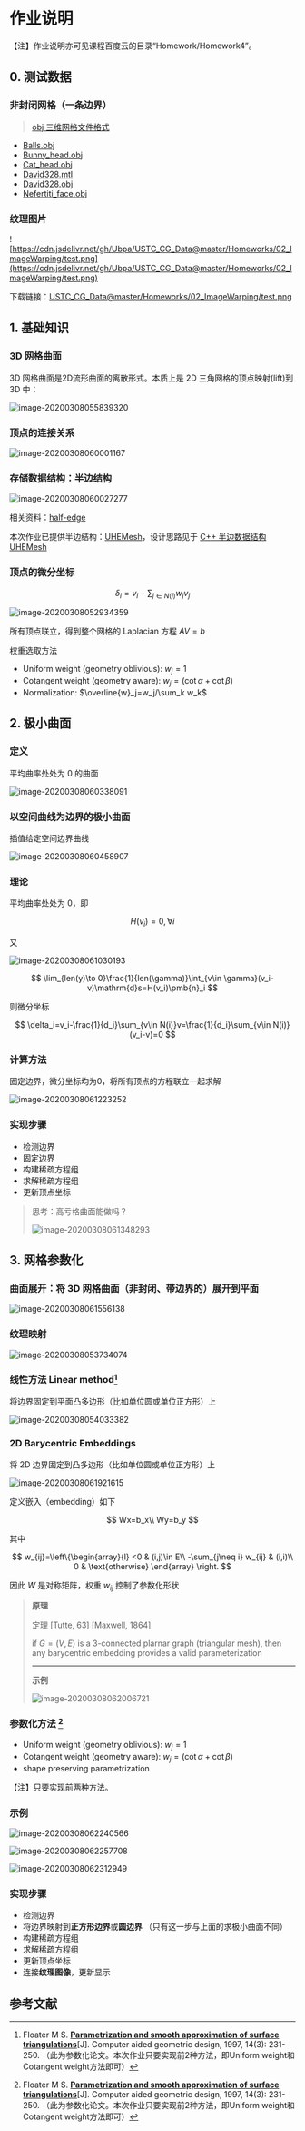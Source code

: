 # 作业说明

【注】作业说明亦可见课程百度云的目录“Homework/Homework4”。

## 0. 测试数据

### 非封闭网格（一条边界）

> [obj 三维网格文件格式](obj.md) 

- [Balls.obj](https://cdn.jsdelivr.net/gh/Ubpa/USTC_CG_Data@master/Homeworks/04_MinSurfMeshPara/mesh/Balls.obj) 
- [Bunny_head.obj](https://cdn.jsdelivr.net/gh/Ubpa/USTC_CG_Data@master/Homeworks/04_MinSurfMeshPara/mesh/Bunny_head.obj) 
- [Cat_head.obj](https://cdn.jsdelivr.net/gh/Ubpa/USTC_CG_Data@master/Homeworks/04_MinSurfMeshPara/mesh/Cat_head.obj) 
- [David328.mtl](https://cdn.jsdelivr.net/gh/Ubpa/USTC_CG_Data@master/Homeworks/04_MinSurfMeshPara/mesh/David328.mtl) 
- [David328.obj](https://cdn.jsdelivr.net/gh/Ubpa/USTC_CG_Data@master/Homeworks/04_MinSurfMeshPara/mesh/David328.obj) 
- [Nefertiti_face.obj](https://cdn.jsdelivr.net/gh/Ubpa/USTC_CG_Data@master/Homeworks/04_MinSurfMeshPara/mesh/Nefertiti_face.obj) 

### 纹理图片

![https://cdn.jsdelivr.net/gh/Ubpa/USTC_CG_Data@master/Homeworks/02_ImageWarping/test.png](https://cdn.jsdelivr.net/gh/Ubpa/USTC_CG_Data@master/Homeworks/02_ImageWarping/test.png)

下载链接：[USTC_CG_Data@master/Homeworks/02_ImageWarping/test.png](https://cdn.jsdelivr.net/gh/Ubpa/USTC_CG_Data@master/Homeworks/02_ImageWarping/test.png) 

## 1. 基础知识

### 3D 网格曲面

3D 网格曲面是2D流形曲面的离散形式。本质上是 2D 三角网格的顶点映射(lift)到 3D 中：

![image-20200308055839320](https://cdn.jsdelivr.net/gh/Ubpa/USTC_CG_Data@master/Homeworks/04_MinSurfMeshPara/image-20200308055839320.jpg)

### 顶点的连接关系

![image-20200308060001167](https://cdn.jsdelivr.net/gh/Ubpa/USTC_CG_Data@master/Homeworks/04_MinSurfMeshPara/image-20200308060001167.jpg)

### 存储数据结构：半边结构

![image-20200308060027277](https://cdn.jsdelivr.net/gh/Ubpa/USTC_CG_Data@master/Homeworks/04_MinSurfMeshPara/image-20200308060027277.jpg)

相关资料：[half-edge](https://kaba.hilvi.org/homepage/blog/halfedge/halfedge.htm) 

本次作业已提供半边结构：[UHEMesh](https://github.com/Ubpa/UHEMesh)，设计思路见于 [C++ 半边数据结构 UHEMesh](https://zhuanlan.zhihu.com/p/103510964) 

### 顶点的微分坐标

$$
\delta_i=v_i-\sum_{j\in N(i)}w_jv_j
$$

![image-20200308052934359](https://cdn.jsdelivr.net/gh/Ubpa/USTC_CG_Data@master/Homeworks/04_MinSurfMeshPara/image-20200308052934359.jpg)

所有顶点联立，得到整个网格的 Laplacian 方程 $AV=b$ 

权重选取方法

- Uniform weight (geometry oblivious): $w_j = 1$ 
- Cotangent weight (geometry aware): $w_j =  (\cot \alpha + \cot\beta)$ 
- Normalization: $\overline{w}_j=w_j/\sum_k w_k$ 

## 2. 极小曲面

### 定义

平均曲率处处为 0 的曲面

![image-20200308060338091](https://cdn.jsdelivr.net/gh/Ubpa/USTC_CG_Data@master/Homeworks/04_MinSurfMeshPara/image-20200308060338091.jpg)

### 以空间曲线为边界的极小曲面

插值给定空间边界曲线

![image-20200308060458907](https://cdn.jsdelivr.net/gh/Ubpa/USTC_CG_Data@master/Homeworks/04_MinSurfMeshPara/image-20200308060458907.jpg)

### 理论

平均曲率处处为 0，即

$$
H(v_i)=0,\forall i
$$

又

![image-20200308061030193](https://cdn.jsdelivr.net/gh/Ubpa/USTC_CG_Data@master/Homeworks/04_MinSurfMeshPara/image-20200308061030193.jpg)

$$
\lim_{len(y)\to 0}\frac{1}{len(\gamma)}\int_{v\in \gamma}(v_i-v)\mathrm{d}s=H(v_i)\pmb{n}_i
$$

则微分坐标

$$
\delta_i=v_i-\frac{1}{d_i}\sum_{v\in N(i)}v=\frac{1}{d_i}\sum_{v\in N(i)}(v_i-v)=0
$$

### 计算方法

固定边界，微分坐标均为0，将所有顶点的方程联立一起求解

![image-20200308061223252](https://cdn.jsdelivr.net/gh/Ubpa/USTC_CG_Data@master/Homeworks/04_MinSurfMeshPara/image-20200308061223252.jpg)

### 实现步骤

- 检测边界
- 固定边界
- 构建稀疏方程组
- 求解稀疏方程组
- 更新顶点坐标

> 思考：高亏格曲面能做吗？
>
> ![image-20200308061348293](https://cdn.jsdelivr.net/gh/Ubpa/USTC_CG_Data@master/Homeworks/04_MinSurfMeshPara/image-20200308061348293.jpg)

## 3. 网格参数化

### 曲面展开：将 3D 网格曲面（非封闭、带边界的）展开到平面

![image-20200308061556138](https://cdn.jsdelivr.net/gh/Ubpa/USTC_CG_Data@master/Homeworks/04_MinSurfMeshPara/image-20200308061556138.jpg)

### 纹理映射

![image-20200308053734074](https://cdn.jsdelivr.net/gh/Ubpa/USTC_CG_Data@master/Homeworks/04_MinSurfMeshPara/image-20200308053734074.jpg)

### 线性方法 Linear method[^Floater97]

将边界固定到平面凸多边形（比如单位圆或单位正方形）上

![image-20200308054033382](https://cdn.jsdelivr.net/gh/Ubpa/USTC_CG_Data@master/Homeworks/04_MinSurfMeshPara/image-20200308054033382.jpg)

### 2D Barycentric Embeddings

将 2D 边界固定到凸多边形（比如单位圆或单位正方形）上

![image-20200308061921615](https://cdn.jsdelivr.net/gh/Ubpa/USTC_CG_Data@master/Homeworks/04_MinSurfMeshPara/image-20200308061921615.jpg)

定义嵌入（embedding）如下

$$
Wx=b_x\\
Wy=b_y
$$

其中

$$
w_{ij}=\left\{\begin{array}{l}
<0 & (i,j)\in E\\
-\sum_{j\neq i} w_{ij} & (i,i)\\
0 & \text{otherwise}
\end{array}
\right.
$$

因此 $W$ 是对称矩阵，权重 $w_{ij}$ 控制了参数化形状

> **原理** 
>
> 定理 [Tutte, 63] [Maxwell, 1864]
>
> if $G=(V,E)$ is a 3-connected plarnar graph (triangular mesh), then any barycentric embedding provides a valid parameterization
>
> ---
>
> **示例** 
>
> ![image-20200308062006721](https://cdn.jsdelivr.net/gh/Ubpa/USTC_CG_Data@master/Homeworks/04_MinSurfMeshPara/image-20200308062006721.jpg)

### 参数化方法 [^Floater97] 

- Uniform weight (geometry oblivious): $w_j = 1$ 
- Cotangent weight (geometry aware): $w_j =  (\cot \alpha + \cot\beta)$ 
- shape preserving parametrization

【注】只要实现前两种方法。

### 示例

![image-20200308062240566](https://cdn.jsdelivr.net/gh/Ubpa/USTC_CG_Data@master/Homeworks/04_MinSurfMeshPara/image-20200308062240566.jpg)

![image-20200308062257708](https://cdn.jsdelivr.net/gh/Ubpa/USTC_CG_Data@master/Homeworks/04_MinSurfMeshPara/image-20200308062257708.jpg)

![image-20200308062312949](https://cdn.jsdelivr.net/gh/Ubpa/USTC_CG_Data@master/Homeworks/04_MinSurfMeshPara/image-20200308062312949.jpg)

### 实现步骤

- 检测边界
- 将边界映射到**正方形边界**或**圆边界** （只有这一步与上面的求极小曲面不同）
- 构建稀疏方程组
- 求解稀疏方程组
- 更新顶点坐标
- 连接**纹理图像**，更新显示

## 参考文献

[^Floater97]: Floater M S. [**Parametrization and smooth approximation of surface triangulations**](http://citeseerx.ist.psu.edu/viewdoc/download?doi=10.1.1.102.6676&rep=rep1&type=pdf)[J]. Computer aided geometric design, 1997, 14(3): 231-250. （此为参数化论文。本次作业只要实现前2种方法，即Uniform weight和Cotangent weight方法即可）